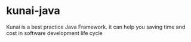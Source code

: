 # kunai-java
Kunai is a best practice Java Framework. it can help you saving time and cost in software development life cycle 
